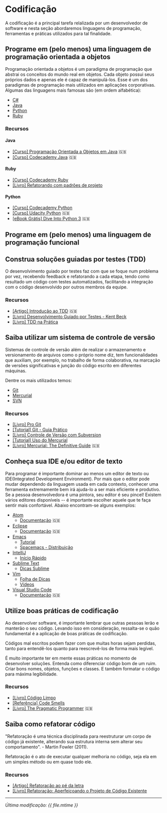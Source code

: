# Codificação

A codificação é a principal tarefa relalizada por um desenvolvedor
de software e nesta seção abordaremos linguagens de programação,
ferramentas e práticas utilizados para tal finalidade.

<!-- toc -->

## Programe em (pelo menos) uma linguagem de programação orientada a objetos

Programação orientada a objetos é um paradigma de programação que
abstrai os conceitos do mundo real em objetos. Cada objeto possui
seus próprios dados e apenas ele é capaz de manipulá-los.
Esse é um dos paradigmas de programação mais utilizados em aplicações
corporativas. Algumas das linguagens mais famosas são (em ordem
alfabética):

* [C#](https://www.microsoft.com/net)
* [Java](https://java.net)
* [Python](https://www.python.org)
* [Ruby](https://www.ruby-lang.org)

### Recursos

#### Java

* [[Curso] Programação Orientada a Objetos em Java](https://www.coursera.org/learn/object-oriented-java)
  :uk:
* [[Curso] Codecademy Java](https://www.codecademy.com/learn/learn-java) :uk:

#### Ruby

* [[Curso] Codecademy Ruby](https://www.codecademy.com/pt-BR/learn/ruby)
* [[Livro] Refatorando com padrões de projeto](https://www.casadocodigo.com.br/pages/sumario-refatoracao-ruby)

#### Python

* [[Curso] Codecademy Python](https://www.codecademy.com/pt-BR/learn/python)
* [[Curso] Udacity Python](https://www.udacity.com/course/programming-foundations-with-python--ud036)
  :uk:
* [[eBook Grátis] Dive Into Python 3](http://www.diveintopython3.net/) :uk:

## Programe em (pelo menos) uma linguagem de programação funcional

## Construa soluções guiadas por testes (TDD)

O desenvolvimento guiado por testes faz com que se foque num problema por vez,
recebendo feedback e refatorando a cada etapa, tendo como resultado um código
com testes automatizados, facilitando a integração com o código desenvolvido
por outros membros da equipe.

### Recursos

* [[Artigo] Introdução ao TDD](http://martinfowler.com/bliki/TestDrivenDevelopment.html)
  :uk:
* [[Livro] Desenvolvimento Guiado por Testes - Kent Beck](https://www.amazon.com.br/TDD-Desenvolvimento-Guiado-por-Testes/dp/857780724X/)
* [[Livro] TDD na Prática](https://www.amazon.com.br/TDD-na-Pr%C3%A1tica-Camilo-Lopes/dp/853990327X/)

## Saiba utilizar um sistema de controle de versão

Sistemas de controle de versão além de realizar o armazenamento e
versionamento de arquivos como o próprio nome diz, tem funcionalidades
que auxiliam, por exemplo, no trabalho de forma colaborativa,
na marcação de versões significativas e junção do código escrito em
diferentes máquinas.

Dentre os mais utilizados temos:

* [Git](https://git-scm.com/)
* [Mercurial](https://www.mercurial-scm.org/)
* [SVN](https://subversion.apache.org/)

### Recursos

* [[Livro] Pro Git](https://git-scm.com/book/pt-br/v1)
* [[Tutorial] Git - Guia Prático](https://rogerdudler.github.io/git-guide/index.pt_BR.html)
* [[Livro] Controle de Versão com Subversion](https://code.google.com/archive/p/svnbook-pt-br/)
* [[Tutorial] Uso do Mercurial](https://www.mercurial-scm.org/wiki/BrazilianPortugueseTutorial)
* [[Livro] Mercurial: The Definitive Guide](http://hgbook.red-bean.com/) :uk:

## Conheça sua IDE e/ou editor de texto

Para programar é importante dominar ao menos um editor de texto ou
IDE(Integrated Development Environment). Por mais que o editor pode mudar
dependendo da linguagem usada em cada contexto, conhecer uma ferramenta
extremamente bem irá ajuda-lo a ser mais eficiente e produtivo. Se a pessoa
desenvolvedora é uma pintora, seu editor é seu pincel!
Existem vários editores disponíveis -- é importante escolher aquele que te
faça sentir mais confortável. Abaixo encontram-se alguns exemplos:

* [Atom](https://atom.io/)
  * [Documentação](https://atom.io/docs) :uk:
* [Eclipse](http://www.eclipse.org/)
  * [Documentação](http://www.eclipse.org/documentation) :uk:
* [Emacs](https://www.gnu.org/software/emacs/)
  * [Tutorial](https://www.emacswiki.org/emacs/NovatoNoEmacs)
  * [Spacemacs - Distribuição](http://spacemacs.org/)
* [IntelliJ](https://www.jetbrains.com/)
  * [Início Rápido](https://confluence.jetbrains.com/pages/viewpage.action?pageId=54919977)
* [Sublime Text](https://www.sublimetext.com/)
  * [Dicas Sublime](http://sublimetextdicas.com.br/)
* [Vim](http://www.vim.org/)
  * [Folha de Dicas](http://vim.rtorr.com/lang/pt_br/)
  * [Vídeos](https://www.youtube.com/playlist?list=PLlPy1OAvxKmQ__RPeTrjpmvuMB73re4HL)
* [Visual Studio Code](https://code.visualstudio.com/)
  * [Documentação](https://code.visualstudio.com/docs/) :uk:

## Utilize boas práticas de codificação

Ao desenvolver software, é importante lembrar que outras pessoas lerão e
manterão o seu código. Levando isso em consideração, ressalta-se o quão
fundamental é a aplicação de boas práticas de codificação.

Códigos mal escritos podem fazer com que muitas horas sejam perdidas, tanto para
entendê-los quanto para reescrevê-los de forma mais legível.

É muito importante ter em mente essas práticas no momento de desenvolver soluções.
Entenda como diferenciar código bom de um ruim. Criar bons nomes, objetos,
funções e classes. E também formatar o código para máxima legibilidade.

### Recursos

* [[Livro] Código Limpo](https://www.amazon.com.br/C%C3%B3digo-Limpo-Habilidades-Pr%C3%A1ticas-Software/dp/8576082675/)
* [[Referência] Code Smells](https://sourcemaking.com/refactoring/smells)
* [[Livro] The Pragmatic Programmer](https://www.amazon.com/Pragmatic-Programmer-Journeyman-Master/dp/020161622X/)
  :uk:

## Saiba como refatorar código

"Refatoração é uma técnica disciplinada para reestruturar um corpo de código já
existente, alterando sua estrutura interna sem alterar seu comportamento". -
Martin Fowler (2011).

Refatoração é o ato de executar qualquer melhoria no código, seja ela em um
simples método ou em quase todo ele.

### Recursos

* [[Artigo] Refatoração ao pé da letra](https://www.thoughtworks.com/pt/insights/blog/refactoring-book)
* [[Livro] Refatoração: Aperfeiçoando o Projeto de Código Existente](https://www.amazon.com.br/Refatora%C3%A7%C3%A3o-Aperfei%C3%A7oando-Projeto-C%C3%B3digo-Existente-ebook/dp/B019IZK89A/)

___

*Última modificação: {{ file.mtime }}*
